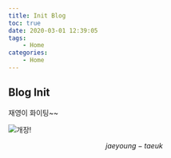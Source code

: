```yaml
---
title: Init Blog
toc: true
date: 2020-03-01 12:39:05
tags: 
    - Home
categories: 
    - Home
---
```


## Blog Init
재영이 화이팅~~

![개장!](https://user-images.githubusercontent.com/26294469/74609940-0b6b0880-5132-11ea-9616-d6f8293cc8aa.gif)

$$
jaeyoung - taeuk
$$
